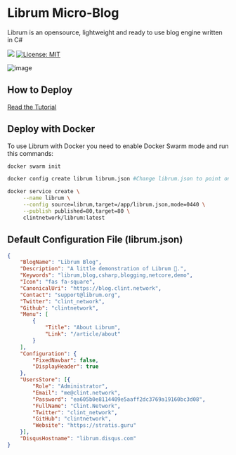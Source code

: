 # Librum Micro-Blog

Librum is an opensource, lightweight and ready to use blog engine written in C#

![](https://travis-ci.org/clintnetwork/librum.svg?branch=master)
[![License: MIT](https://img.shields.io/badge/License-MIT-yellow.svg)](https://opensource.org/licenses/MIT)

![image](https://user-images.githubusercontent.com/5221349/55356726-b4355880-54cb-11e9-9bcc-7b1d60c2ff5e.png)

## How to Deploy

[Read the Tutorial](https://clint.network/article/have-a-blog-with-librum)

## Deploy with Docker

To use Librum with Docker you need to enable Docker Swarm mode and run this commands:

```bash
docker swarm init

docker config create librum librum.json #Change librum.json to point on a valid configuration file

docker service create \
     --name librum \
     --config source=librum,target=/app/librum.json,mode=0440 \
     --publish published=80,target=80 \
     clintnetwork/librum:latest
```

## Default Configuration File (librum.json)

```json
{
    "BlogName": "Librum Blog",
    "Description": "A little demonstration of Librum 🚀.",
    "Keywords": "librum,blog,csharp,blogging,netcore,demo",
    "Icon": "fas fa-square",
    "CanonicalUri": "https://blog.clint.network",
    "Contact": "support@librum.org",
    "Twitter": "clint_network",
    "Github": "clintnetwork",
    "Menu": [
        {
            "Title": "About Librum",
            "Link": "/article/about"
        }
    ],
    "Configuration": {
        "FixedNavbar": false,
        "DisplayHeader": true
    },
    "UsersStore": [{
        "Role": "Administrator",
        "Email": "me@clint.network",
        "Password": "ea605b0e8114409e5aaff2dc3769a19160bc3d08",
        "FullName": "Clint.Network",
        "Twitter": "clint_network",
        "GitHub": "clintnetwork",
        "Website": "https://stratis.guru"
    }],
    "DisqusHostname": "librum.disqus.com"
}
```

